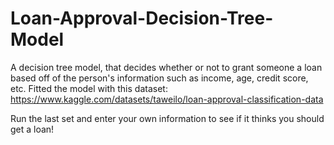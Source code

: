 # Loan-Approval-Decision-Tree-Model
A decision tree model, that decides whether or not to grant someone a loan based off of the person's information such as income, age, credit score, etc. 
Fitted the model with this dataset: https://www.kaggle.com/datasets/taweilo/loan-approval-classification-data

Run the last set and enter your own information to see if it thinks you should get a loan!
